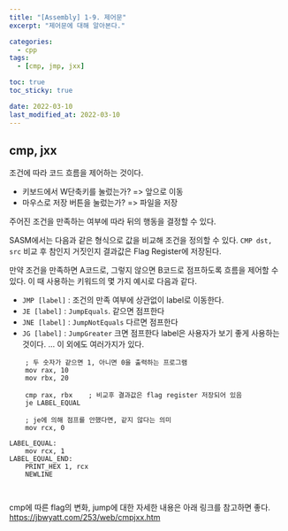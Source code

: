 ```yaml
---
title: "[Assembly] 1-9. 제어문"
excerpt: "제어문에 대해 알아본다."

categories:
  - cpp
tags:
  - [cmp, jmp, jxx]

toc: true
toc_sticky: true

date: 2022-03-10
last_modified_at: 2022-03-10
---
```


## cmp, jxx
조건에 따라 코드 흐름을 제어하는 것이다.
* 키보드에서 W단축키를 눌렀는가? => 앞으로 이동
* 마우스로 저장 버튼을 눌렀는가? => 파일을 저장

주어진 조건을 만족하는 여부에 따라 뒤의 행동을 결정할 수 있다.

SASM에서는 다음과 같은 형식으로 값을 비교해 조건을 정의할 수 있다.
`CMP dst, src`
비교 후 참인지 거짓인지 결과값은 Flag Register에 저장된다.

만약 조건을 만족하면 A코드로, 그렇지 않으면 B코드로 점프하도록 흐름을 제어할 수 있다.
이 때 사용하는 키워드의 몇 가지 예시로 다음과 같다.
* `JMP [label]` : 조건의 만족 여부에 상관없이 label로 이동한다.
* `JE [label]` : `JumpEquals`. 같으면 점프한다
* `JNE [label]` : `JumpNotEquals` 다르면 점프한다
* `JG [label]` : `JumpGreater` 크면 점프한다
label은 사용자가 보기 좋게 사용하는 것이다.
... 이 외에도 여러가지가 있다.

```SASM
    ; 두 숫자가 같으면 1, 아니면 0을 출력하는 프로그램
    mov rax, 10
    mov rbx, 20

    cmp rax, rbx    ; 비교후 결과값은 flag register 저장되어 있음
    je LABEL_EQUAL

    ; je에 의해 점프를 안했다면, 같지 않다는 의미
    mov rcx, 0

LABEL_EQUAL:
    mov rcx, 1
LABEL_EQUAL_END:
    PRINT_HEX 1, rcx
    NEWLINE

    
```

cmp에 따른 flag의 변화, jump에 대한 자세한 내용은 아래 링크를 참고하면 좋다.
https://jbwyatt.com/253/web/cmpjxx.htm


